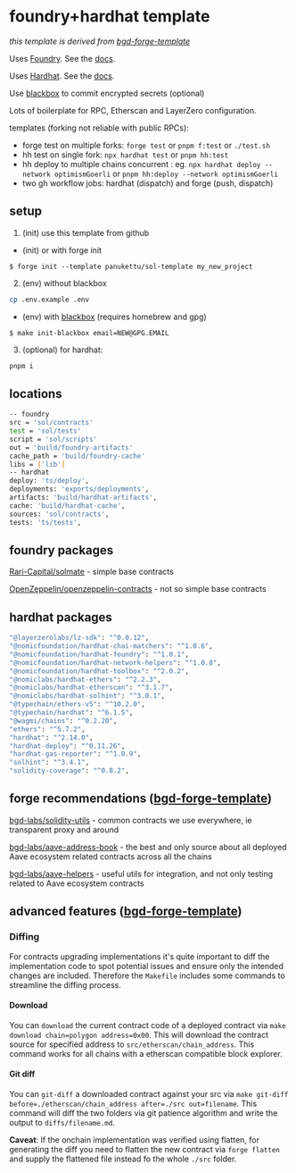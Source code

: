 # foundry+hardhat template

_this template is derived from [bgd-forge-template](https://github.com/bgd-labs/bgd-forge-template)_

Uses [Foundry](https://getfoundry.sh). See the [docs](https://book.getfoundry.sh).

Uses [Hardhat](https://hardhat.org/). See the [docs](https://hardhat.org/hardhat-runner/docs/advanced/hardhat-and-foundry).

Use [blackbox](https://github.com/StackExchange/blackbox#installation-instructions) to commit encrypted secrets (optional)

Lots of boilerplate for RPC, Etherscan and LayerZero configuration.

templates (forking not reliable with public RPCs):

- forge test on multiple forks: `forge test` or `pnpm f:test` or `./test.sh`
- hh test on single fork: `npx hardhat test` or `pnpm hh:test`
- hh deploy to multiple chains concurrent : eg. `npx hardhat deploy --network optimismGoerli` or `pnpm hh:deploy --network optimismGoerli`
- two gh workflow jobs: hardhat (dispatch) and forge (push, dispatch)

## setup

1. (init) use this template from github

- (init) or with forge init

```shell
$ forge init --template panukettu/sol-template my_new_project
```

2. (env) without blackbox

```sh
cp .env.example .env
```

- (env) with [blackbox](https://github.com/StackExchange/blackbox#installation-instructions) (requires homebrew and gpg)

```shell
$ make init-blackbox email=NEW@GPG.EMAIL
```

3. (optional) for hardhat:

```sh
pnpm i
```

## locations

```sh
-- foundry
src = 'sol/contracts'
test = 'sol/tests'
script = 'sol/scripts'
out = 'build/foundry-artifacts'
cache_path = 'build/foundry-cache'
libs = ['lib']
-- hardhat
deploy: 'ts/deploy',
deployments: 'exports/deployments',
artifacts: 'build/hardhat-artifacts',
cache: 'build/hardhat-cache',
sources: 'sol/contracts',
tests: 'ts/tests',
```

## foundry packages

[Rari-Capital/solmate](https://github.com/Rari-Capital/solmate) - simple base contracts

[OpenZeppelin/openzeppelin-contracts](https://github.com/OpenZeppelin/openzeppelin-contracts-upgradeable) - not so simple base contracts

## hardhat packages

```sh
"@layerzerolabs/lz-sdk": "^0.0.12",
"@nomicfoundation/hardhat-chai-matchers": "^1.0.6",
"@nomicfoundation/hardhat-foundry": "^1.0.1",
"@nomicfoundation/hardhat-network-helpers": "^1.0.8",
"@nomicfoundation/hardhat-toolbox": "^2.0.2",
"@nomiclabs/hardhat-ethers": "^2.2.3",
"@nomiclabs/hardhat-etherscan": "^3.1.7",
"@nomiclabs/hardhat-solhint": "^3.0.1",
"@typechain/ethers-v5": "^10.2.0",
"@typechain/hardhat": "^6.1.5",
"@wagmi/chains": "^0.2.20",
"ethers": "^5.7.2",
"hardhat": "^2.14.0",
"hardhat-deploy": "^0.11.26",
"hardhat-gas-reporter": "^1.0.9",
"solhint": "^3.4.1",
"solidity-coverage": "^0.8.2",
```

## forge recommendations ([bgd-forge-template](https://github.com/bgd-labs/bgd-forge-template))

[bgd-labs/solidity-utils](https://github.com/bgd-labs/solidity-utils) - common contracts we use everywhere, ie transparent proxy and around

[bgd-labs/aave-address-book](https://github.com/bgd-labs/aave-address-book) - the best and only source about all deployed Aave ecosystem related contracts across all the chains

[bgd-labs/aave-helpers](https://github.com/bgd-labs/aave-helpers) - useful utils for integration, and not only testing related to Aave ecosystem contracts

## advanced features ([bgd-forge-template](https://github.com/bgd-labs/bgd-forge-template))

### Diffing

For contracts upgrading implementations it's quite important to diff the implementation code to spot potential issues and ensure only the intended changes are included.
Therefore the `Makefile` includes some commands to streamline the diffing process.

#### Download

You can `download` the current contract code of a deployed contract via `make download chain=polygon address=0x00`. This will download the contract source for specified address to `src/etherscan/chain_address`. This command works for all chains with a etherscan compatible block explorer.

#### Git diff

You can `git-diff` a downloaded contract against your src via `make git-diff before=./etherscan/chain_address after=./src out=filename`. This command will diff the two folders via git patience algorithm and write the output to `diffs/filename.md`.

**Caveat**: If the onchain implementation was verified using flatten, for generating the diff you need to flatten the new contract via `forge flatten` and supply the flattened file instead fo the whole `./src` folder.
